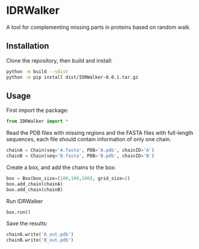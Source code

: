 # IDRWalker

A tool for complementing missing parts in proteins based on random walk.

## Installation

Clone the repository, then build and install:

```bash
python -m build --sdist
python -m pip install dist/IDRWalker-0.0.1.tar.gz
```

## Usage

First import the package:

```python
from IDRWalker import *
```

Read the PDB files with missing regions and the FASTA files with full-length sequences, each file should contain information of only one chain.

```python
chainA = Chain(seq='A.fasta', PDB='A.pdb', chainID='A')
chainB = Chain(seq='B.fasta', PDB='B.pdb', chainID='B')
```

Create a box, and add the chains to the box:

```python
box = Box(box_size=(100,100,100), grid_size=2)
box.add_chain(chainA)
box.add_chain(chainB)
```

Run IDRWalker

```python
box.run()
```

Save the results:

```python
chainA.write('A_out.pdb')
chainB.write('B_out.pdb')
```
